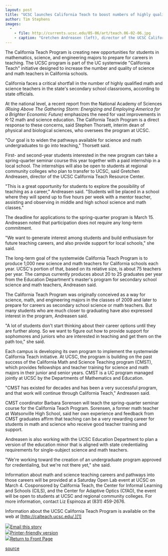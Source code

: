 ```yaml
---
layout: post
title: "UCSC launches California Teach to boost numbers of highly qualified math, science teachers"
author: Tim Stephens
images:
  -
    - file: http://currents.ucsc.edu/05-06/art/teach.06-02-06.jpg
    - caption: "Gretchen Andreasen (left), director of the UCSC California Teach Resource Center, with Barbara Sorensen, coordinator of the California Math and Science Teaching program. Photo: Tim Stephens"
---
```


The California Teach Program is creating new opportunities for students in mathematics, science, and engineering majors to prepare for careers in teaching. The UCSC program is part of the UC systemwide "California Teach" initiative designed to increase the number and quality of science and math teachers in California schools.

California faces a critical shortfall in the number of highly qualified math and science teachers in the state's secondary school classrooms, according to state officials.

At the national level, a recent report from the National Academy of Sciences _(Rising Above The Gathering Storm: Energizing and Employing America for a Brighter Economic Future)_ emphasizes the need for vast improvements in K-12 math and science education. The California Teach Program is a direct response to these concerns, said Stephen Thorsett, interim dean of physical and biological sciences, who oversees the program at UCSC.

"Our goal is to widen the pathways available for science and math undergraduates to go into teaching," Thorsett said.

First- and second-year students interested in the new program can take a spring-quarter seminar course this year together with a paid internship in a local school. The internships will also be open to students at regional community colleges who plan to transfer to UCSC, said Gretchen Andreasen, director of the UCSC California Teach Resource Center.

"This is a great opportunity for students to explore the possibility of teaching as a career," Andreasen said. "Students will be placed in a school where they will spend up to five hours per week with a mentor teacher, assisting and observing in middle and high school science and math classes."

The deadline for applications to the spring-quarter program is March 15. Andreasen noted that participation does not require any long-term commitment.

"We want to generate interest among students and build enthusiasm for future teaching careers, and also provide support for local schools," she said.

The long-term goal of the systemwide California Teach Program is to produce 1,000 new science and math teachers for California schools each year. UCSC's portion of that, based on its relative size, is about 75 teachers per year. The campus currently produces about 20 to 25 graduates per year from the Education Department's master's program for secondary school science and math teachers, Andreasen said.

The California Teach Program was originally conceived as a way for science, math, and engineering majors in the classes of 2009 and later to prepare for careers as secondary school science or math teachers. But many students who are much closer to graduating have also expressed interest in the program, Andreasen said.

"A lot of students don't start thinking about their career options until they are further along. So we want to figure out how to provide support for sophomores and juniors who are interested in teaching and get them on the path too," she said.

Each campus is developing its own program to implement the systemwide California Teach initiative. At UCSC, the program is building on the past success of the California Math and Science Teaching program (CMST), which provides fellowships and teacher training for science and math majors in their junior and senior years. CMST is a UC program managed jointly at UCSC by the Departments of Mathematics and Education.

"CMST has existed for decades and has been a very successful program, and that work will continue through California Teach," Andreasen said.

CMST coordinator Barbara Sorensen will teach the spring-quarter seminar course for the California Teach Program. Sorensen, a former math teacher at Watsonville High School, said her own experience and feedback from CMST graduates affirm that teaching can be a very rewarding career for students in math and science who receive good teacher training and support.

Andreasen is also working with the UCSC Education Department to plan a version of the education minor that is aligned with state credentialing requirements for single-subject science and math teachers.

"We're working toward the creation of an undergraduate program approved for credentialing, but we're not there yet," she said.

Information about math and science teaching careers and pathways into those careers will be provided at a Saturday Open Lab event at UCSC on March 4. Cosponsored by California Teach, the Center for Informal Learning and Schools (CILS), and the Center for Adaptive Optics (CfAO), the event will be open to students at UCSC and regional community colleges. For more information, contact Liz Espinoza at (831) 459-2676.

Information about the UCSC California Teach Program is available on the web at [http://calteach.ucsc.edu/.][1]

![][2][Email this story][3]  
![][2][Printer-friendly version][4]  
![][2][Return to Front Page][5]

[1]: http://calteach.ucsc.edu/
[2]: ../../images/bulletarrow.gif
[3]: javascript:url();document.f1.submit();
[4]: javascript:popUp();
[5]: http://currents.ucsc.edu/

[source](http://www1.ucsc.edu/currents/05-06/02-06/teach.asp "Permalink to teach")
